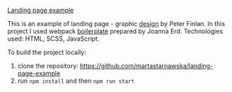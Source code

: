 [Landing page example](https://martastarnawska.github.io/landing-page-example/)

This is an example of landing page - graphic [design](https://tympanus.net/codrops/2015/09/16/freebie-land-io-ui-kit-landing-page-design-sketch/) by Peter Finlan.
In this project I used webpack [boilerplate](https://github.com/joannaerd/webpack-boilerplate) prepared by Joanna Erd. 
Technologies used: HTML, SCSS, JavaScript.

To build the project locally:
1) clone the repository: https://github.com/martastarnawska/landing-page-example
2) run `npm install` and then `npm run start`
